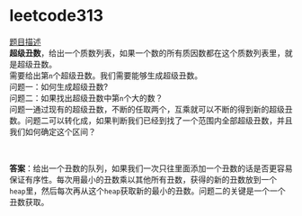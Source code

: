 # leetcode313
[题目描述](https://leetcode-cn.com/problems/super-ugly-number/)
<br>
**超级丑数**，给出一个质数列表，如果一个数的所有质因数都在这个质数列表里，就是超级丑数。
<br>
需要给出第```n```个超级丑数。我们需要能够生成超级丑数。
<br>
问题一：如何生成超级丑数?
<br>
问题二：如果找出超级丑数中第```n```个大的数？
<br>
问题一通过现有的超级丑数，不断的任取两个，互乘就可以不断的得到新的超级丑数。问题二可以转化成，如果判断我们已经到找了一个范围内全部超级丑数，并且我们如何确定这个区间？
<br>

<br>

**答案**：给出一个丑数的队列，如果我们一次只往里面添加一个丑数的话是否更容易保证有序性。每次用最小的丑数乘以其他所有丑数，获得的新的丑数放到一个```heap```里，然后每次再从这个```heap```获取新的最小的丑数。问题二的关键是一个一个丑数获取。
